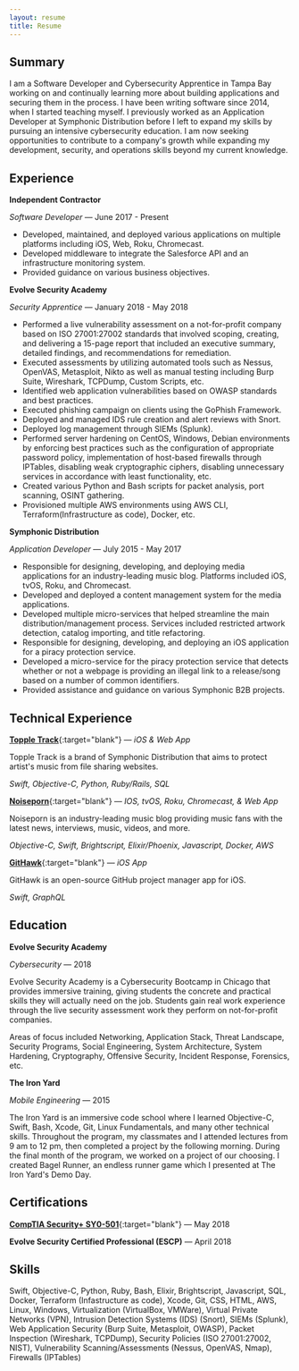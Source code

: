 ```yaml
---
layout: resume
title: Resume
---
```


Summary
-------

I am a Software Developer and Cybersecurity Apprentice in Tampa Bay working on and continually learning more about building applications and securing them in the process. I have been writing software since 2014, when I started teaching myself. I previously worked as an Application Developer at Symphonic Distribution before I left to expand my skills by pursuing an intensive cybersecurity education. I am now seeking opportunities to contribute to a company's growth while expanding my development, security, and operations skills beyond my current knowledge.

Experience
----------

**Independent Contractor**

*Software Developer* — June 2017 - Present

* Developed, maintained, and deployed various applications on multiple platforms including iOS, Web, Roku, Chromecast.
* Developed middleware to integrate the Salesforce API and an infrastructure monitoring system.
* Provided guidance on various business objectives.

**Evolve Security Academy**

*Security Apprentice* — January 2018 - May 2018


* Performed a live vulnerability assessment on a not-for-profit company based on ISO 27001:27002 standards that involved scoping, creating, and delivering a 15-page report that included an executive summary, detailed findings, and recommendations for remediation.
* Executed assessments by utilizing automated tools such as Nessus, OpenVAS, Metasploit, Nikto as well as manual testing including Burp Suite, Wireshark, TCPDump, Custom Scripts, etc.
* Identified web application vulnerabilities based on OWASP standards and best practices.
* Executed phishing campaign on clients using the GoPhish Framework.
* Deployed and managed IDS rule creation and alert reviews with Snort.
* Deployed log management through SIEMs (Splunk).
* Performed server hardening on CentOS, Windows, Debian environments by enforcing best practices such as the configuration of appropriate password policy, implementation of host-based firewalls through IPTables, disabling weak cryptographic ciphers, disabling unnecessary services in accordance with least functionality, etc.
* Created various Python and Bash scripts for packet analysis, port scanning, OSINT gathering.
* Provisioned multiple AWS environments using AWS CLI, Terraform(Infrastructure as code), Docker, etc.

**Symphonic Distribution**

*Application Developer* — July 2015 - May 2017

* Responsible for designing, developing, and deploying media applications for an industry-leading music blog. Platforms included iOS, tvOS, Roku, and Chromecast.
* Developed and deployed a content management system for the media applications.
* Developed multiple micro-services that helped streamline the main distribution/management process. Services included restricted artwork detection, catalog importing, and title refactoring.
* Responsible for designing, developing, and deploying an iOS application for a piracy protection service.
* Developed a micro-service for the piracy protection service that detects whether or not a webpage is providing an illegal link to a release/song based on a number of common identifiers.
* Provided assistance and guidance on various Symphonic B2B projects.

Technical Experience
--------------------

[**Topple Track**](https://itunes.apple.com/us/app/topple-track/id1121866705?mt=8){:target="blank"} — *iOS & Web App*

Topple Track is a brand of Symphonic Distribution that aims to protect artist's music from file sharing websites.

*Swift, Objective-C, Python, Ruby/Rails, SQL*

[**Noiseporn**](https://itunes.apple.com/us/app/noiseporn/id371075335?mt=8){:target="blank"} — *IOS, tvOS, Roku, Chromecast, & Web App*

Noiseporn is an industry-leading music blog providing music fans with the latest news, interviews, music, videos, and more.

*Objective-C, Swift, Brightscript, Elixir/Phoenix, Javascript, Docker, AWS*

[**GitHawk**](https://github.com/GitHawkApp/GitHawk){:target="blank"} — *iOS App*

GitHawk is an open-source GitHub project manager app for iOS.

*Swift, GraphQL*

Education
---------

**Evolve Security Academy**

*Cybersecurity* — 2018

Evolve Security Academy is a Cybersecurity Bootcamp in Chicago that provides immersive training, giving students the concrete and practical skills they will actually need on the job. Students gain real work experience through the live security assessment work they perform on not-for-profit companies.

Areas of focus included Networking, Application Stack, Threat Landscape, Security Programs, Social Engineering, System Architecture, System Hardening, Cryptography, Offensive Security, Incident Response, Forensics, etc.

**The Iron Yard**

*Mobile Engineering* — 2015

The Iron Yard is an immersive code school where I learned Objective-C, Swift, Bash, Xcode, Git, Linux Fundamentals, and many other technical skills. Throughout the program, my classmates and I attended lectures from 9 am to 12 pm, then completed a project by the following morning. During the final month of the program, we worked on a project of our choosing. I created Bagel Runner, an endless runner game which I presented at The Iron Yard's Demo Day.

Certifications
--------------

[**CompTIA Security+ SY0-501**](https://www.certmetrics.com/comptia/public/verification.aspx?code=HP6GZS0XQQP6F4GE){:target="blank"} — May 2018

**Evolve Security Certified Professional (ESCP)** — April 2018

Skills
------

Swift, Objective-C, Python, Ruby, Bash, Elixir, Brightscript, Javascript, SQL, Docker, Terraform (Infastructure as code), Xcode, Git, CSS, HTML, AWS, Linux, Windows, Virtualization (VirtualBox, VMWare), Virtual Private Networks (VPN), Intrusion Detection Systems (IDS) (Snort), SIEMs (Splunk), Web Application Security (Burp Suite, Metasploit, OWASP), Packet Inspection (Wireshark, TCPDump), Security Policies (ISO 27001:27002, NIST), Vulnerability Scanning/Assessments (Nessus, OpenVAS, Nmap), Firewalls (IPTables)